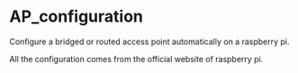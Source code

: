 # AP_configuration
Configure a bridged or routed access point automatically on a raspberry pi.

All the configuration comes from the official website of raspberry pi.
